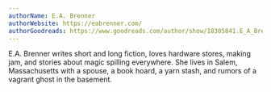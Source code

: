 ```yaml
---
authorName: E.A. Brenner
authorWebsite: https://eabrenner.com/
authorGoodreads: https://www.goodreads.com/author/show/18305841.E_A_Brenner
---
```

E.A. Brenner writes short and long fiction, loves hardware stores, making jam, and stories about magic spilling everywhere. She lives in Salem, Massachusetts with a spouse, a book hoard, a yarn stash, and rumors of a vagrant ghost in the basement. 